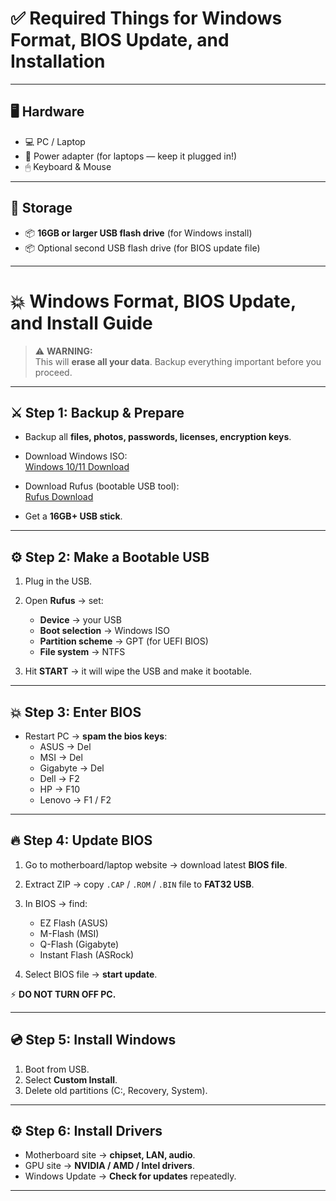 # ✅ Required Things for Windows Format, BIOS Update, and Installation

---

## 🖥 Hardware

- 💻 PC / Laptop
- 🔌 Power adapter (for laptops — keep it plugged in!)
- 🖱 Keyboard & Mouse

---

## 💾 Storage

- 📦 **16GB or larger USB flash drive** (for Windows install)
- 📦 Optional second USB flash drive (for BIOS update file)
---



# 💥 Windows Format, BIOS Update, and Install Guide

> ⚠ **WARNING:**  
> This will **erase all your data**. Backup everything important before you proceed.

---

## ⚔ Step 1: Backup & Prepare

- Backup all **files, photos, passwords, licenses, encryption keys**.
- Download Windows ISO:  
  [Windows 10/11 Download](https://www.microsoft.com/en-us/software-download/windows10)

- Download Rufus (bootable USB tool):  
  [Rufus Download](https://rufus.ie)

- Get a **16GB+ USB stick**.

---

## ⚙ Step 2: Make a Bootable USB

1. Plug in the USB.
2. Open **Rufus** → set:
   - **Device** → your USB  
   - **Boot selection** → Windows ISO  
   - **Partition scheme** → GPT (for UEFI BIOS)  
   - **File system** → NTFS  
   
3. Hit **START** → it will wipe the USB and make it bootable.

---

## 💥 Step 3: Enter BIOS

- Restart PC → **spam the bios keys**:
  - ASUS → Del  
  - MSI → Del  
  - Gigabyte → Del  
  - Dell → F2  
  - HP → F10  
  - Lenovo → F1 / F2

---

## 🔥 Step 4: Update BIOS

1. Go to motherboard/laptop website → download latest **BIOS file**.
2. Extract ZIP → copy `.CAP` / `.ROM` / `.BIN` file to **FAT32 USB**.
3. In BIOS → find:
   - EZ Flash (ASUS)  
   - M-Flash (MSI)  
   - Q-Flash (Gigabyte)  
   - Instant Flash (ASRock)

4. Select BIOS file → **start update**.

⚡ **DO NOT TURN OFF PC.**

---

## 💿 Step 5: Install Windows

1. Boot from USB.
2. Select **Custom Install**.
3. Delete old partitions (C:, Recovery, System).

---

## ⚙ Step 6: Install Drivers

- Motherboard site → **chipset, LAN, audio**.
- GPU site → **NVIDIA / AMD / Intel drivers**.
- Windows Update → **Check for updates** repeatedly.

---
